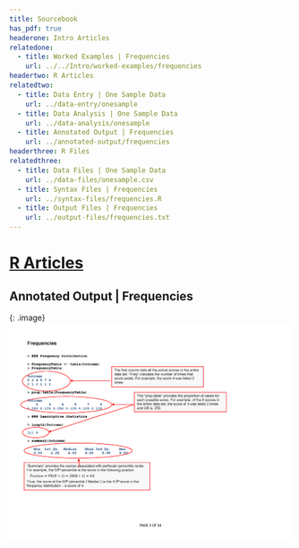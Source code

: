 ```yaml
---
title: Sourcebook
has_pdf: true
headerone: Intro Articles
relatedone:
  - title: Worked Examples | Frequencies
    url: ../../Intro/worked-examples/frequencies
headertwo: R Articles
relatedtwo:
  - title: Data Entry | One Sample Data
    url: ../data-entry/onesample
  - title: Data Analysis | One Sample Data
    url: ../data-analysis/onesample    
  - title: Annotated Output | Frequencies
    url: ../annotated-output/frequencies
headerthree: R Files
relatedthree:
  - title: Data Files | One Sample Data
    url: ../data-files/onesample.csv
  - title: Syntax Files | Frequencies
    url: ../syntax-files/frequencies.R
  - title: Output Files | Frequencies
    url: ../output-files/frequencies.txt
---
```


# [R Articles](../index.md)

## Annotated Output | Frequencies

{: .image}
![Annotated output for frequencies](frequencies.png)
